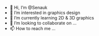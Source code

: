 - 👋 Hi, I’m @Senauk
- 👀 I’m interested in graphics design 
- 🌱 I’m currently learning 2D & 3D
  graphics 
- 💞️ I’m looking to collaborate on ...
- 📫 How to reach me ...

<!---
Senauk/Senauk is a ✨ special ✨ repository because its `README.md` (this file) appears on your GitHub profile.
You can click the Preview link to take a look at your changes.
--->
